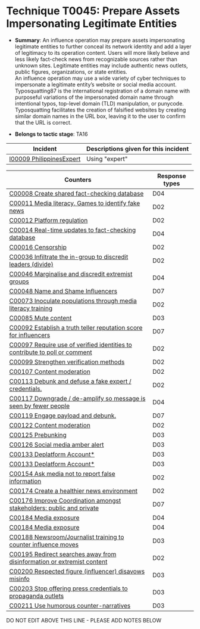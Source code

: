 # Technique T0045: Prepare Assets Impersonating Legitimate Entities

* **Summary**: An influence operation may prepare assets impersonating legitimate entities to further conceal its  network identity and add a layer of legitimacy to its operation content. Users will more likely  believe and less likely fact-check news from recognizable sources rather than unknown sites.  Legitimate entities may include authentic news outlets, public figures, organizations, or state  entities.  
An influence operation may use a wide variety of cyber techniques to impersonate a legitimate  entity’s website or social media account. Typosquatting87 is the international registration of a  domain name with purposeful variations of the impersonated domain name through intentional  typos, top-level domain (TLD) manipulation, or punycode. Typosquatting facilitates the creation  of falsified websites by creating similar domain names in the URL box, leaving it to the user to  confirm that the URL is correct.  

* **Belongs to tactic stage**: TA16


| Incident | Descriptions given for this incident |
| -------- | -------------------- |
| [I00009 PhilippinesExpert](../generated_pages/incidents/I00009.md) | Using "expert" |



| Counters | Response types |
| -------- | -------------- |
| [C00008 Create shared fact-checking database](../generated_pages/counters/C00008.md) | D04 |
| [C00011 Media literacy. Games to identify fake news](../generated_pages/counters/C00011.md) | D02 |
| [C00012 Platform regulation](../generated_pages/counters/C00012.md) | D02 |
| [C00014 Real-time updates to fact-checking database](../generated_pages/counters/C00014.md) | D04 |
| [C00016 Censorship](../generated_pages/counters/C00016.md) | D02 |
| [C00036 Infiltrate the in-group to discredit leaders (divide)](../generated_pages/counters/C00036.md) | D02 |
| [C00046 Marginalise and discredit extremist groups](../generated_pages/counters/C00046.md) | D04 |
| [C00048 Name and Shame Influencers](../generated_pages/counters/C00048.md) | D07 |
| [C00073 Inoculate populations through media literacy training](../generated_pages/counters/C00073.md) | D02 |
| [C00085 Mute content](../generated_pages/counters/C00085.md) | D03 |
| [C00092 Establish a truth teller reputation score for influencers](../generated_pages/counters/C00092.md) | D07 |
| [C00097 Require use of verified identities to contribute to poll or comment](../generated_pages/counters/C00097.md) | D02 |
| [C00099 Strengthen verification methods](../generated_pages/counters/C00099.md) | D02 |
| [C00107 Content moderation](../generated_pages/counters/C00107.md) | D02 |
| [C00113 Debunk and defuse a fake expert / credentials.](../generated_pages/counters/C00113.md) | D02 |
| [C00117 Downgrade / de-amplify so message is seen by fewer people](../generated_pages/counters/C00117.md) | D04 |
| [C00119 Engage payload and debunk.](../generated_pages/counters/C00119.md) | D07 |
| [C00122 Content moderation](../generated_pages/counters/C00122.md) | D02 |
| [C00125 Prebunking](../generated_pages/counters/C00125.md) | D03 |
| [C00126 Social media amber alert](../generated_pages/counters/C00126.md) | D03 |
| [C00133 Deplatform Account*](../generated_pages/counters/C00133.md) | D03 |
| [C00133 Deplatform Account*](../generated_pages/counters/C00133.md) | D03 |
| [C00154 Ask media not to report false information](../generated_pages/counters/C00154.md) | D02 |
| [C00174 Create a healthier news environment](../generated_pages/counters/C00174.md) | D02 |
| [C00176 Improve Coordination amongst stakeholders: public and private](../generated_pages/counters/C00176.md) | D07 |
| [C00184 Media exposure](../generated_pages/counters/C00184.md) | D04 |
| [C00184 Media exposure](../generated_pages/counters/C00184.md) | D04 |
| [C00188 Newsroom/Journalist training to counter influence moves](../generated_pages/counters/C00188.md) | D03 |
| [C00195 Redirect searches away from disinformation or extremist content ](../generated_pages/counters/C00195.md) | D02 |
| [C00200 Respected figure (influencer) disavows misinfo](../generated_pages/counters/C00200.md) | D03 |
| [C00203 Stop offering press credentials to propaganda outlets](../generated_pages/counters/C00203.md) | D03 |
| [C00211 Use humorous counter-narratives](../generated_pages/counters/C00211.md) | D03 |


DO NOT EDIT ABOVE THIS LINE - PLEASE ADD NOTES BELOW
